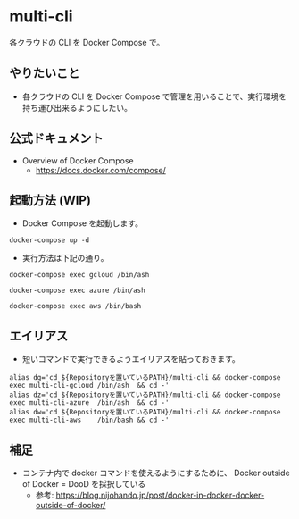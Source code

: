# multi-cli

各クラウドの CLI を Docker Compose で。

## やりたいこと

+ 各クラウドの CLI を Docker Compose で管理を用いることで、実行環境を持ち運び出来るようにしたい。

## 公式ドキュメント

+ Overview of Docker Compose
  + https://docs.docker.com/compose/

## 起動方法 (WIP)

+ Docker Compose を起動します。

```
docker-compose up -d
```

+ 実行方法は下記の通り。

```
docker-compose exec gcloud /bin/ash
```
```
docker-compose exec azure /bin/ash
```
```
docker-compose exec aws /bin/bash
```

## エイリアス

+ 短いコマンドで実行できるようエイリアスを貼っておきます。

```
alias dg='cd ${Repositoryを置いているPATH}/multi-cli && docker-compose exec multi-cli-gcloud /bin/ash  && cd -' 
alias dz='cd ${Repositoryを置いているPATH}/multi-cli && docker-compose exec multi-cli-azure  /bin/ash  && cd -'
alias dw='cd ${Repositoryを置いているPATH}/multi-cli && docker-compose exec multi-cli-aws    /bin/bash && cd -'
```

## 補足

+ コンテナ内で docker コマンドを使えるようにするために、 Docker outside of Docker = DooD を採択している
  + 参考: https://blog.nijohando.jp/post/docker-in-docker-docker-outside-of-docker/

